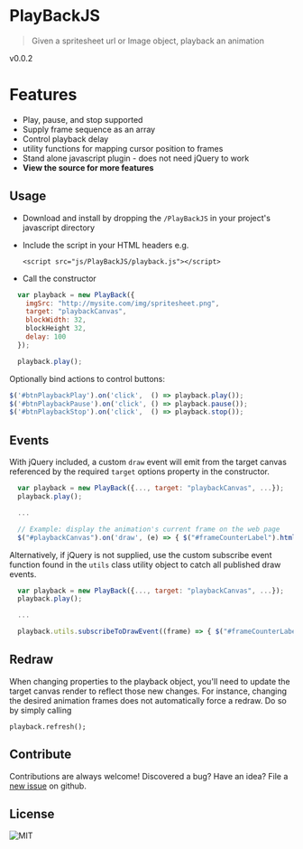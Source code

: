 # PlayBackJS
> Given a spritesheet url or Image object, playback an animation

v0.0.2

# Features
- Play, pause, and stop supported
- Supply frame sequence as an array
- Control playback delay
- utility functions for mapping cursor position to frames
- Stand alone javascript plugin - does not need jQuery to work
- **View the source for more features**

## Usage
- Download and install by dropping the ```/PlayBackJS``` in your project's javascript directory
- Include the script in your HTML headers e.g.

  ```<script src="js/PlayBackJS/playback.js"></script>```
- Call the constructor
```javascript
  var playback = new PlayBack({
    imgSrc: "http://mysite.com/img/spritesheet.png",
    target: "playbackCanvas",
    blockWidth: 32,
    blockHeight 32,
    delay: 100
  });

  playback.play();
```

Optionally bind actions to control buttons:

```javascript
$('#btnPlaybackPlay').on('click',  () => playback.play());
$('#btnPlaybackPause').on('click', () => playback.pause());
$('#btnPlaybackStop').on('click',  () => playback.stop());
```

## Events
With jQuery included, a custom ```draw``` event will emit from the target canvas
referenced by the required ```target``` options property in the constructor.

```javascript
  var playback = new PlayBack({..., target: "playbackCanvas", ...});
  playback.play();

  ...

  // Example: display the animation's current frame on the web page
  $("#playbackCanvas").on('draw', (e) => { $("#frameCounterLabel").html(e.frame); });
```

Alternatively, if jQuery is not supplied, use the custom subscribe event function
found in the ```utils``` class utility object to catch all published draw events.

```javascript
  var playback = new PlayBack({..., target: "playbackCanvas", ...});
  playback.play();

  ...

  playback.utils.subscribeToDrawEvent((frame) => { $("#frameCounterLabel").html(frame); });
```

## Redraw
When changing properties to the playback object, you'll need to update the target
canvas render to reflect those new changes. For instance, changing the desired
animation frames does not automatically force a redraw. Do so by simply calling

```
playback.refresh();
```

## Contribute
Contributions are always welcome! Discovered a bug? Have an idea? File a [new issue](https://github.com/TheMaverickProgrammer/PlayBackJS/issues) on github.

## License

![MIT](https://dl.dropbox.com/s/dmnb84n9s6sn55e/mit.png)
